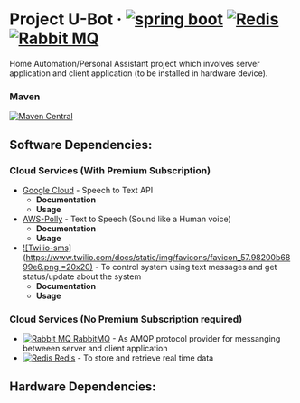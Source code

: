 # Project U-Bot &middot; [![spring boot](http://spring.io/img/favicon-ca31b78daf0dd9a106bbf3c6d87d4ec7.png)](http://spring.io/) [![Redis](https://redis.io/images/favicon.png)](http://redis.io/) [![Rabbit MQ](https://www.rabbitmq.com/favicon.ico)](https://www.rabbitmq.com/)




Home Automation/Personal Assistant project which involves server application and client application (to be installed in hardware device).

### Maven
[![Maven Central](https://maven-badges.herokuapp.com/maven-central/com.rabbitmq/amqp-client/badge.svg)](https://maven-badges.herokuapp.com/maven-central/com.rabbitmq/amqp-client)


Software Dependencies:
----------------------

### Cloud Services (With Premium Subscription) 

* [Google Cloud](https://cloud.google.com/speech/) - Speech to Text API 
  * **Documentation**
  * **Usage**
* [AWS-Polly](https://aws.amazon.com/polly/) - Text to Speech (Sound like a Human voice)
  * **Documentation**
  * **Usage**
* [![Twilio-sms](https://www.twilio.com/docs/static/img/favicons/favicon_57.98200b6899e6.png =20x20)](https://www.twilio.com/docs/api?filter-product=sms) - To control system using text messages and get status/update about the system
  * **Documentation**
  * **Usage**
  
  
  
  
### Cloud Services (No Premium Subscription required) 

* [![Rabbit MQ](https://www.rabbitmq.com/favicon.ico) RabbitMQ](https://www.rabbitmq.com/) - As AMQP protocol provider for messanging betweeen server and client application
* [![Redis](https://redis.io/images/favicon.png) Redis](http://redis.io/) - To store and retrieve real time data


Hardware Dependencies:
----------------------

